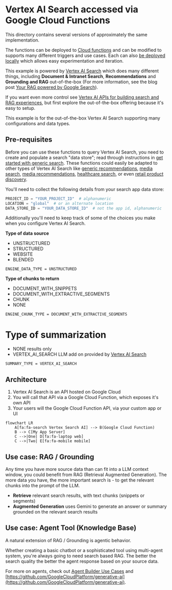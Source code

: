 # Vertex AI Search accessed via Google Cloud Functions

This directory contains several versions of approximately the same
implementation.

The functions can be deployed to
[Cloud functions](https://cloud.google.com/functions/) and can be modified to
supports many different triggers and use cases. Each can also
[be deployed locally](https://cloud.google.com/functions/docs/running/overview)
which allows easy experimentation and iteration.

This example is powered by
[Vertex AI Search](https://cloud.google.com/generative-ai-app-builder/docs/enterprise-search-introduction)
which does many different things, including **Document & Intranet Search**,
**Recommendations** and **Grounding and RAG** out-of-the-box (For more
information, see the blog post
[Your RAG powered by Google Search](https://cloud.google.com/blog/products/ai-machine-learning/rags-powered-by-google-search-technology-part-1)).

If you want even more control see
[Vertex AI APIs for building search and RAG experiences](https://cloud.google.com/generative-ai-app-builder/docs/builder-apis),
but first explore the out-of-the-box offering because it's easy to setup.

This example is for the out-of-the-box Vertex AI Search supporting many
configurations and data types.

## Pre-requisites

Before you can use these functions to query Vertex AI Search, you need to create
and populate a search "data store"; read through instructions in
[get started with generic search](https://cloud.google.com/generative-ai-app-builder/docs/try-enterprise-search).
These functions could easily be adapted to other types of Vertex AI Search like
[generic recommendations](https://cloud.google.com/generative-ai-app-builder/docs/try-generic-recommendations),
[media search](https://cloud.google.com/generative-ai-app-builder/docs/try-media-search),
[media recommendations](https://cloud.google.com/generative-ai-app-builder/docs/try-media-recommendations),
[healthcare search](https://cloud.google.com/generative-ai-app-builder/docs/create-data-store-hc),
or even
[retail product discovery](https://cloud.google.com/solutions/retail-product-discovery#documentation).

You'll need to collect the following details from your search app data store:

```python
PROJECT_ID = "YOUR_PROJECT_ID"  # alphanumeric
LOCATION = "global"  # or an alternate location
DATA_STORE_ID = "YOUR_DATA_STORE_ID"  # not the app id, alphanumeric
```

Additionally you'll need to keep track of some of the choices you make when you
configure Vertex AI Search.

**Type of data source**

- UNSTRUCTURED
- STRUCTURED
- WEBSITE
- BLENDED

```
ENGINE_DATA_TYPE = UNSTRUCTURED
```

**Type of chunks to return**

- DOCUMENT_WITH_SNIPPETS
- DOCUMENT_WITH_EXTRACTIVE_SEGMENTS
- CHUNK
- NONE

```
ENGINE_CHUNK_TYPE = DOCUMENT_WITH_EXTRACTIVE_SEGMENTS
```

# Type of summarization

- NONE results only
- VERTEX_AI_SEARCH LLM add on provided by [Vertex AI Search]()
<!-- NOT ready yet
- GENERATE_GROUNDED_ANSWERS use the
  [Generate grounded answers with RAG](https://cloud.google.com/generative-ai-app-builder/docs/grounded-gen)
  provided by
  [Vertex AI Search Builder APIs](https://cloud.google.com/generative-ai-app-builder/docs/builder-apis)
- GEMINI use one of the Gemini models to generate an answer from the results -->

```
SUMMARY_TYPE = VERTEX_AI_SEARCH
```

## Architecture

1. Vertex AI Search is an API hosted on Google Cloud
1. You will call that API via a Google Cloud Function, which exposes it's own
   API
1. Your users will the Google Cloud Function API, via your custom app or UI

```miranda
flowchart LR
    A[fa:fa-search Vertex Search AI] --> B(Google Cloud Function)
    B --> C[My App Server]
    C -->|One| D[fa:fa-laptop web]
    C -->|Two| E[fa:fa-mobile mobile]
```

## Use case: RAG / Grounding

Any time you have more source data than can fit into a LLM context window, you
could benefit from RAG (Retrieval Augmented Generation). The more data you have,
the more important search is - to get the relevant chunks into the prompt of the
LLM.

- **Retrieve** relevant search results, with text chunks (snippets or segments)
- **Augmented Generation** uses Gemini to generate an answer or summary grounded
  on the relevant search results

## Use case: Agent Tool (Knowledge Base)

A natural extension of RAG / Grounding is agentic behavior.

Whether creating a basic chatbot or a sophisticated tool using multi-agent
system, you're always going to need search based RAG. The better the search
quality the better the agent response based on your source data.

For more on agents, check out
[Agent Builder Use Cases](https://cloud.google.com/products/agent-builder?hl=en#common-uses)
and
[https://github.com/GoogleCloudPlatform/generative-ai](https://github.com/GoogleCloudPlatform/generative-ai).
